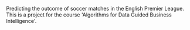 Predicting the outcome of soccer matches in the English Premier League.
This is a project for the course 'Algorithms for Data Guided Business Intelligence'. 
